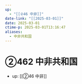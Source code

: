```yaml
---
up:
  - "[[②46 中非]]"
date-link: "[[2025-03-01]]"
date: 2025-03-01
ctime-p: 2025-03-01T13:16:47
aliases:
  - 中非共和国
---
```


# ②462 中非共和国

- up: [[②46 中非]]
